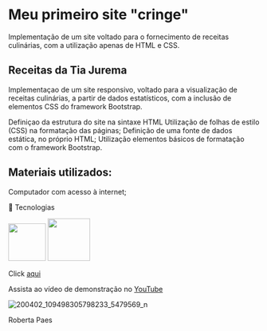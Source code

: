 # Meu primeiro site "cringe"

Implementação de um site voltado para o fornecimento de
receitas culinárias, com a utilização apenas de HTML e CSS.

## Receitas da Tia Jurema
Implementaçao de  um site responsivo, voltado para a
visualização de receitas culinárias, a partir de dados
estatísticos, com a inclusão de elementos CSS do framework
Bootstrap.

Definiçao da estrutura do site na sintaxe HTML
Utilização de folhas de estilo (CSS) na formatação das páginas;
Definição de uma fonte de dados estática, no próprio HTML;
Utilização elementos básicos de formatação com o framework
Bootstrap.

## Materiais utilizados:
Computador com acesso à internet;

🚀 Tecnologias

<div>
  <img src="https://github.com/devropaes/numeroSecreto/assets/143963091/4bb388da-12e4-483b-8117-e0c9ec6e4461.png" width="75"px/>  
  <img src="https://github.com/devropaes/numeroSecreto/assets/143963091/31da45d2-84c2-4909-ac58-9ec01044f9f7"width="85"px/>
</div>

Click [aqui]( https://devropaes.github.io/site1/)


Assista ao vídeo de demonstração no [YouTube](https://youtu.be/lUlshnpz5VM?si=KvdHYHl-ZuxHjLTe)

   ![200402_109498305798233_5479569_n](https://github.com/devropaes/numeroSecreto/assets/143963091/bab695fe-3d03-4930-9ac4-efd7d5193f4c) 

Roberta Paes
  
</div>
